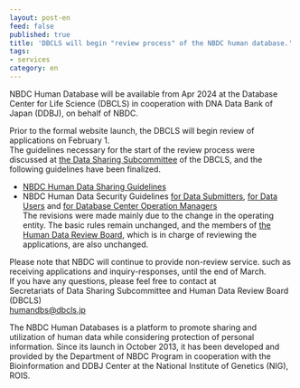 ```yaml
---
layout: post-en
feed: false
published: true
title: 'DBCLS will begin "review process" of the NBDC human database.'
tags:
- services
category: en
---
```

NBDC Human Database  will be available from Apr 2024 at the Database Center for Life Science (DBCLS) in cooperation with DNA Data Bank of Japan (DDBJ), on behalf of NBDC.<br/>

Prior to the formal website launch, the DBCLS will begin review of applications on February 1.<br/>
The guidelines necessary for the start of the review process were discussed at [the Data Sharing Subcommittee](https://dbcls.rois.ac.jp/PDF/20240201DataSharingSubcommittee_en.pdf) of the DBCLS, and the following guidelines have been finalized.<br/>
- [NBDC Human Data Sharing Guidelines](https://dbcls.rois.ac.jp/PDF/20240201humandata_sharing_guidelines_en.pdf)<br/>
- NBDC Human Data Security Guidelines [for Data Submitters](https://dbcls.rois.ac.jp/PDF/20240201humandata_security_guidelines_submitters_en.pdf), [for Data Users](https://dbcls.rois.ac.jp/PDF/20240201humandata_security_guidelines_users_en.pdf) and [for Database Center Operation Managers](https://dbcls.rois.ac.jp/PDF/20240201humandata_security_guidelines_database_managers_en.pdf)<br/>
The revisions were made mainly due to the change in the operating entity. The basic rules remain unchanged, and the members of [the Human Data Review Board](https://dbcls.rois.ac.jp/PDF/20240201HumanDataReviewBoard_en.pdf), which is in charge of reviewing the applications, are also unchanged. <br/>

Please note that NBDC will continue to provide non-review service. such as receiving applications and inquiry-responses, until the end of March. <br/>
If you have any questions, please feel free to contact at <br/>
Secretariats of Data Sharing Subcommittee and Human Data Review Board (DBCLS)<br/>
[humandbs@dbcls.jp](humandbs@dbcls.jp)<br/>


The NBDC Human Databases is a platform to promote sharing and utilization of human data while considering protection of personal information. Since its launch in October 2013, it has been developed and provided by the Department of NBDC Program in cooperation with the Bioinformation and DDBJ Center at the National Institute of Genetics (NIG), ROIS.
